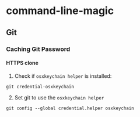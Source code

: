 # command-line-magic

## Git

### Caching Git Password

#### HTTPS clone

1. Check if `osxkeychain helper` is installed:
```
git credential-osxkeychain
```
2. Set git to use the `osxkeychain helper`
```
git config --global credential.helper osxkeychain
```
